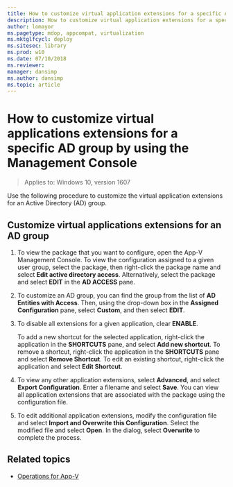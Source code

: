 ```yaml
---
title: How to customize virtual application extensions for a specific AD group by using the Management Console (Windows 10)
description: How to customize virtual application extensions for a specific AD group by using the Management Console.
author: lomayor
ms.pagetype: mdop, appcompat, virtualization
ms.mktglfcycl: deploy
ms.sitesec: library
ms.prod: w10
ms.date: 07/10/2018
ms.reviewer:
manager: dansimp
ms.author: dansimp
ms.topic: article
---
```

# How to customize virtual applications extensions for a specific AD group by using the Management Console

>Applies to: Windows 10, version 1607

Use the following procedure to customize the virtual application extensions for an Active Directory (AD) group.

## Customize virtual applications extensions for an AD group

1. To view the package that you want to configure, open the App-V Management Console. To view the configuration assigned to a given user group, select the package, then right-click the package name and select **Edit active directory access**. Alternatively, select the package and select **EDIT** in the **AD ACCESS** pane.

2. To customize an AD group, you can find the group from the list of **AD Entities with Access**. Then, using the drop-down box in the **Assigned Configuration** pane, select **Custom**, and then select **EDIT**.

3. To disable all extensions for a given application, clear **ENABLE**.

    To add a new shortcut for the selected application, right-click the application in the **SHORTCUTS** pane, and select **Add new shortcut**. To remove a shortcut, right-click the application in the **SHORTCUTS** pane and select **Remove Shortcut**. To edit an existing shortcut, right-click the application and select **Edit Shortcut**.

4. To view any other application extensions, select **Advanced**, and select **Export Configuration**. Enter a filename and select **Save**. You can view all application extensions that are associated with the package using the configuration file.

5. To edit additional application extensions, modify the configuration file and select **Import and Overwrite this Configuration**. Select the modified file and select **Open**. In the dialog, select **Overwrite** to complete the process.





## Related topics

- [Operations for App-V](appv-operations.md)
